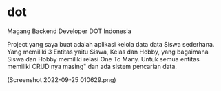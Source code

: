 # dot
Magang Backend Developer DOT Indonesia

Project yang saya buat adalah aplikasi kelola data data Siswa sederhana.
Yang memiliki 3 Entitas yaitu Siswa, Kelas dan Hobby, yang bagaimana Siswa dan Hobby memiliki relasi One To Many.
Untuk semua entitas memiliki CRUD nya masing" dan ada sistem pencarian data.

(Screenshot 2022-09-25 010629.png)


